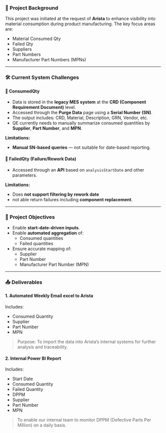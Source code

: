 ### 📘 Project Background

This project was initiated at the request of **Arista** to enhance visibility into material consumption during product manufacturing. The key focus areas are:

- Material Consumed Qty
- Failed Qty
- Suppliers  
- Part Numbers  
- Manufacturer Part Numbers (MPNs)

---

### 🛠️ Current System Challenges

#### 🔹 ConsumedQty 

- Data is stored in the **legacy MES system** at the **CRD (Component Requirement Document)** level.
- Accessed through the **Purge Data** page using a **Serial Number (SN)**.
- The output includes: CRD, Material, Description, GRN, Vendor, etc.
- QE currently needs to manually summarize consumed quantities by **Supplier**, **Part Number**, and **MPN**.

**Limitations:**

- **Manual SN-based queries** — not suitable for date-based reporting.

#### 🔹 FailedQty (Failure/Rework Data)

- Accessed through an **API** based on `analysisStartDate` and other parameters.

**Limitations:**

- Does **not support filtering by rework date**
- not able return failures including **component replacement**.
  
---

### 🎯 Project Objectives

- Enable **start-date-driven inputs**.
- Enable **automated aggregation** of:
  - Consumed quantities  
  - Failed quantities  
- Ensure accurate mapping of:
  - Supplier  
  - Part Number  
  - Manufacturer Part Number (MPN)

---

### 📤 Deliverables

#### 1. Automated Weekly Email excel to Arista

Includes:
- Consumed Quantity  
- Supplier  
- Part Number  
- MPN  

> Purpose: To import the data into Arista’s internal systems for further analysis and traceability.

#### 2. Internal Power BI Report

Includes:
- Start Date  
- Consumed Quantity  
- Failed Quantity
- DPPM
- Supplier  
- Part Number  
- MPN

> To enable our internal team to monitor DPPM (Defective Parts Per Million) on a daily basis.

